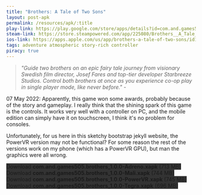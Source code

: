 ```yaml
---
title: "Brothers: A Tale of Two Sons"
layout: post-apk
permalink: /resources/apk/:title
play-link: https://play.google.com/store/apps/details?id=com.and.games505.brothers
steam-link: https://store.steampowered.com/app/225080/Brothers__A_Tale_of_Two_Sons/
ios-link: https://apps.apple.com/us/app/brothers-a-tale-of-two-sons/id1029588869
tags: adventure atmospheric story-rich controller
piracy: true
---
```


> _"Guide two brothers on an epic fairy tale journey from visionary Swedish film director, Josef Fares and top-tier developer Starbreeze Studios. Control both brothers at once as you experience co-op play in single player mode, like never before." - <a href="https://store.steampowered.com/app/225080/Brothers__A_Tale_of_Two_Sons/" target="_blank"></a>_

<span class="timestamp">07 May 2022:</span> Apparently, this game won some awards, probably because of the story and gameplay. I really think that the shining spark of this game is the controls. It works very well with a controller on PC, and the mobile edition can simply have it on touchscreen, I think it's no problem for consoles. 

Unfortunately, for us here in this sketchy bootstrap jekyll website, the PowerVR version may not be functional? For some reason the rest of the versions work on my phone (which has a PowerVR GPU), but man the graphics were all wrong.

<div class="text-center">
    <a class="btn btn-dark btn-block w-100" onclick='apk("com.and.games505.brothers_1.0.0-Adreno.xapk")' style="text-decoration: none; background-color: #333;"> Download <b>com.and.games505.brothers_1.0.0-Adreno.xapk</b> (713 MB)</a><br>
    <a class="btn btn-dark btn-block w-100" onclick='apk("com.and.games505.brothers_1.0.0-Mali.xapk")' style="text-decoration: none; background-color: #333;"> Download <b>com.and.games505.brothers_1.0.0-Mali.xapk</b> (744 MB)</a><br>
    <a class="btn btn-dark btn-block w-100" onclick='apk("com.and.games505.brothers_1.0.0-PowerVR.xapk")' style="text-decoration: none; background-color: #333;"> Download <b>com.and.games505.brothers_1.0.0-PowerVR.xapk</b> (745 MB)</a><br>
    <a class="btn btn-dark btn-block w-100" onclick='apk("com.and.games505.brothers_1.0.0-Tegra.xapk")' style="text-decoration: none; background-color: #333;"> Download <b>com.and.games505.brothers_1.0.0-Tegra.xapk</b> (696 MB)</a><br>
</div>
